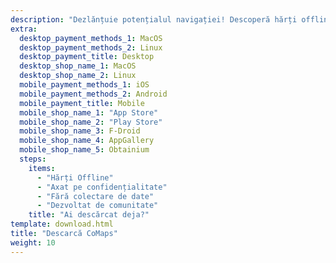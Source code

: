 ```yaml
---
description: "Dezlănțuie potențialul navigației! Descoperă hărți offline, funcții axate pe confidențialitate și o aplicație susținută de comunitate"
extra:
  desktop_payment_methods_1: MacOS
  desktop_payment_methods_2: Linux
  desktop_payment_title: Desktop
  desktop_shop_name_1: MacOS
  desktop_shop_name_2: Linux
  mobile_payment_methods_1: iOS
  mobile_payment_methods_2: Android
  mobile_payment_title: Mobile
  mobile_shop_name_1: "App Store"
  mobile_shop_name_2: "Play Store"
  mobile_shop_name_3: F-Droid
  mobile_shop_name_4: AppGallery
  mobile_shop_name_5: Obtainium
  steps:
    items:
      - "Hărți Offline"
      - "Axat pe confidențialitate"
      - "Fără colectare de date"
      - "Dezvoltat de comunitate"
    title: "Ai descărcat deja?"
template: download.html
title: "Descarcă CoMaps"
weight: 10
---
```


